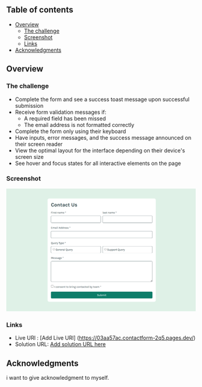 ## Table of contents

- [Overview](#overview)
  - [The challenge](#the-challenge)
  - [Screenshot](#screenshot)
  - [Links](#links)
- [Acknowledgments](#acknowledgments)


## Overview

### The challenge

- Complete the form and see a success toast message upon successful submission
- Receive form validation messages if:
  - A required field has been missed
  - The email address is not formatted correctly
- Complete the form only using their keyboard
- Have inputs, error messages, and the success message announced on their screen reader
- View the optimal layout for the interface depending on their device's screen size
- See hover and focus states for all interactive elements on the page

### Screenshot

![](./assets/images/Screenshot%202024-05-31%20155825.png)



### Links

- Live URl : [Add Live URl] (https://03aa57ac.contactform-2q5.pages.dev/)
- Solution URL: [Add solution URL here](https://github.com/Akshitpatel25/Contactform)

## Acknowledgments

i want to give acknowledgment to myself.


